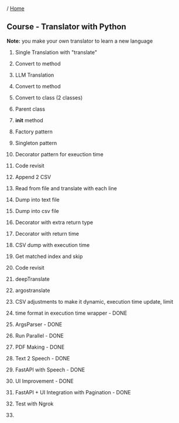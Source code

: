 / [Home](index.md)

## Course - Translator with Python

**Note:** you make your own translator to learn a new language

1. Single Translation with "translate"

2. Convert to method

3. LLM Translation

4. Convert to method

5. Convert to class (2 classes)

6. Parent class

7. __init__ method

8. Factory pattern

9. Singleton pattern

10. Decorator pattern for exeuction time

11. Code revisit

12. Append 2 CSV

13. Read from file and translate with each line

14. Dump into text file

15. Dump into csv file

16. Decorator with extra return type

17. Decorator with return time

18. CSV dump with execution time

19. Get matched index and skip

20. Code revisit

21. deepTranslate

22. argostranslate

23. CSV adjustments to make it dynamic, execution time update, limit

24. time format in execution time wrapper - DONE

25. ArgsParser - DONE

26. Run Parallel - DONE

27. PDF Making - DONE

28. Text 2 Speech - DONE

29. FastAPI with Speech - DONE

30. UI Improvement - DONE

31. FastAPI + UI Integration with Pagination - DONE

32. Test with Ngrok

33.
